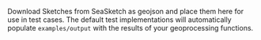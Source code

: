 Download Sketches from SeaSketch as geojson and place them here for use in test
cases. The default test implementations will automatically populate 
`examples/output` with the results of your geoprocessing functions.
